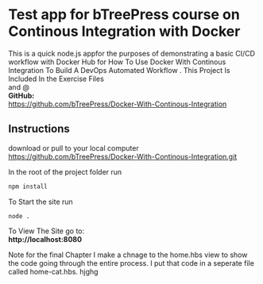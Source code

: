 # Test app for bTreePress course on Continous Integration with Docker
This is a quick  node.js appfor the purposes of demonstrating a basic CI/CD workflow with Docker Hub for How To Use Docker With Continous Integration To Build A DevOps Automated Workflow .
This Project Is Included In the Exercise Files  
and @  
**GitHub:**   
https://github.com/bTreePress/Docker-With-Continous-Integration

## Instructions  

download or pull to your local computer
https://github.com/bTreePress/Docker-With-Continous-Integration.git

In the root of the project folder run 
```javascript
npm install
```
To Start the site run 
```
node . 
```
To View The Site go to:  
**http://localhost:8080**

Note for the final Chapter I make a chnage to the home.hbs view to show the code going through the entire process. I put that code in a seperate file called home-cat.hbs.
hjghg